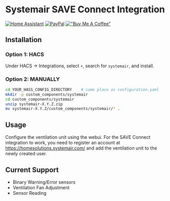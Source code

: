 # Systemair SAVE Connect Integration
[![Home Assistant](https://img.shields.io/badge/home%20assistant-%2341BDF5.svg?style=for-the-badge&logo=home-assistant&logoColor=white)](https://www.home-assistant.io/)
[![PayPal](https://img.shields.io/badge/PayPal-00457C?style=for-the-badge&logo=paypal&logoColor=white)](https://www.paypal.com/donate/?business=2WF4WEHW6KQ4C&no_recurring=0&item_name=Buy+me+a+soda&currency_code=NOK)
[!["Buy Me A Coffee"](https://img.shields.io/badge/Buy%20Me%20a%20Coffee-ffdd00?style=for-the-badge&logo=buy-me-a-coffee&logoColor=black)](https://www.buymeacoffee.com/perara)


## Installation

### Option 1: HACS
Under HACS -> Integrations, select `+`, search for `systemair`, and install.

### Option 2: MANUALLY
```bash
cd YOUR_HASS_CONFIG_DIRECTORY    # same place as configuration.yaml
mkdir -p custom_components/systemair
cd custom_components/systemair
unzip systemair-X.Y.Z.zip
mv systemair-X.Y.Z/custom_components/systemair/* .  
```

## Usage
Configure the ventilation unit using the webui. For the SAVE Connect integration to work, you need to register an account at https://homesolutions.systemair.com/ and add the ventilation unit to the newly created user.

## Current Support
* Binary Warning/Error sensors
* Ventilation Fan Adjustment
* Sensor Reading

